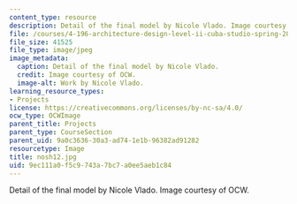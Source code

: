 ```yaml
---
content_type: resource
description: Detail of the final model by Nicole Vlado. Image courtesy of OCW.
file: /courses/4-196-architecture-design-level-ii-cuba-studio-spring-2004/9ec111a0f5c9743a7bc7a0ee5aeb1c84_nosh12.jpg
file_size: 41525
file_type: image/jpeg
image_metadata:
  caption: Detail of the final model by Nicole Vlado.
  credit: Image courtesy of OCW.
  image-alt: Work by Nicole Vlado.
learning_resource_types:
- Projects
license: https://creativecommons.org/licenses/by-nc-sa/4.0/
ocw_type: OCWImage
parent_title: Projects
parent_type: CourseSection
parent_uid: 9a0c3636-30a3-ad74-1e1b-96382ad91282
resourcetype: Image
title: nosh12.jpg
uid: 9ec111a0-f5c9-743a-7bc7-a0ee5aeb1c84
---
```

Detail of the final model by Nicole Vlado. Image courtesy of OCW.